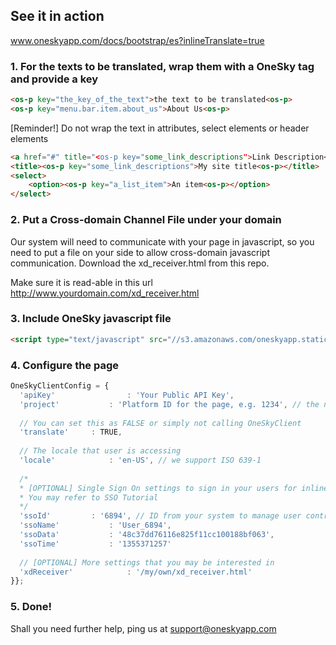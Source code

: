 ## See it in action
www.oneskyapp.com/docs/bootstrap/es?inlineTranslate=true


### 1. For the texts to be translated, wrap them with a OneSky tag and provide a key
  ```html
  <os-p key="the_key_of_the_text">the text to be translated<os-p> 
  <os-p key="menu.bar.item.about_us">About Us<os-p> 
  ```
  
  [Reminder!] Do not wrap the text in attributes, select elements or header elements
  ```html
  <a href="#" title="<os-p key="some_link_descriptions">Link Description<os-p>">Link</a>
  <title><os-p key="some_link_descriptions">My site title<os-p></title>
  <select>
      <option><os-p key="a_list_item">An item<os-p></option> 
  </select>
  ```

### 2. Put a Cross-domain Channel File under your domain

  Our system will need to communicate with your page in javascript, so you need to put a file on your side to allow cross-domain javascript communication.
  Download the xd_receiver.html from this repo.

  Make sure it is read-able in this url
  http://www.yourdomain.com/xd_receiver.html

### 3. Include OneSky javascript file
```html
<script type="text/javascript" src="//s3.amazonaws.com/oneskyapp.static/onesky-loader.js"></script>
```

### 4. Configure the page
  ```javascript
  OneSkyClientConfig = {
    'apiKey'				: 'Your Public API Key',
  	'project'			: 'Platform ID for the page, e.g. 1234', // the number below your platform name
  	
  	// You can set this as FALSE or simply not calling OneSkyClient 
  	'translate'		: TRUE,
  	
  	// The locale that user is accessing 
  	'locale'			: 'en-US', // we support ISO 639-1
  	
  	/* 
  	* [OPTIONAL] Single Sign On settings to sign in your users for inline translation
  	* You may refer to SSO Tutorial
  	*/ 
  	'ssoId'			: '6894', // ID from your system to manage user contributions
  	'ssoName'			: 'User_6894',
  	'ssoData'			: '48c37dd76116e825f11cc100188bf063',
  	'ssoTime'			: '1355371257'
  	
  	// [OPTIONAL] More settings that you may be interested in 
  	'xdReceiver'			: '/my/own/xd_receiver.html'	
  }};
  ```
### 5. Done!
  Shall you need further help, ping us at support@oneskyapp.com
